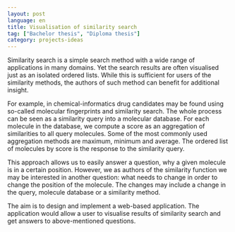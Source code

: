 ```yaml
---
layout: post
language: en
title: Visualisation of similarity search
tag: ["Bachelor thesis", "Diploma thesis"]
category: projects-ideas
---
```


Similarity search is a simple search method with a wide range of applications in many domains.
Yet the search results are often visualised just as an isolated ordered lists.
While this is sufficient for users of the similarity methods, the authors of such method can benefit for additional insight.

<!-- more -->

For example, in chemical-informatics drug candidates may be found using so-called molecular fingerprints and similarity search.
The whole process can be seen as a similarity query into a molecular database. 
For each molecule in the database, we compute a score as an aggregation of similarities to all query molecules.
Some of the most commonly used aggregation methods are maximum, minimum and average.
The ordered list of molecules by score is the response to the similarity query.

This approach allows us to easily answer a question, why a given molecule is in a certain position. 
However, we as authors of the similarity function we may be interested in another question: what needs to change in order to change the position of the molecule. 
The changes may include a change in the query, molecule database or a similarity method.

The aim is to design and implement a web-based application.
The application would allow a user to visualise results of similarity search and get answers to above-mentioned questions.
